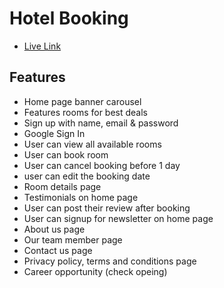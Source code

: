 # Hotel Booking

- [Live Link](https://hotel-booking-assignment-11.web.app)

## Features
- Home page banner carousel
- Features rooms for best deals
- Sign up with name, email & password
- Google Sign In
- User can view all available rooms
- User can book room
- User can cancel booking before 1 day
- user can edit the booking date
- Room details page
- Testimonials on home page
- User can post their review after booking
- User can signup for newsletter on home page
- About us page
- Our team member page
- Contact us  page
- Privacy policy, terms and conditions page
- Career opportunity (check opeing)